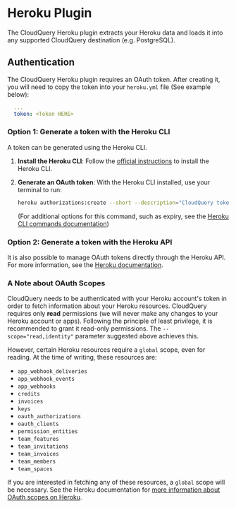 # Heroku Plugin

The CloudQuery Heroku plugin extracts your Heroku data and loads it into any supported CloudQuery destination (e.g. PostgreSQL).

## Authentication

The CloudQuery Heroku plugin requires an OAuth token. After creating it, you
will need to copy the token into your `heroku.yml` file (See example below):

```yaml copy
  ...
  token: <Token HERE>
```

### Option 1: Generate a token with the Heroku CLI

A token can be generated using the Heroku CLI.

 1. **Install the Heroku CLI**: Follow the [official instructions](https://devcenter.heroku.com/articles/heroku-cli) to install the Heroku CLI.
 2. **Generate an OAuth token**: With the Heroku CLI installed, use your terminal to run:
    ```bash
    heroku authorizations:create --short --description="CloudQuery token" --scope="read,identity"
    ```

    (For additional options for this command, such as expiry, see the [Heroku CLI commands documentation](https://devcenter.heroku.com/articles/heroku-cli-commands#heroku-authorizations-create))

### Option 2: Generate a token with the Heroku API

It is also possible to manage OAuth tokens directly through the Heroku API. For more information, see the [Heroku documentation](https://devcenter.heroku.com/articles/platform-api-reference#oauth-authorization-create). 

### A Note about OAuth Scopes

CloudQuery needs to be authenticated with your Heroku account's token in order to fetch information about your Heroku resources.
CloudQuery requires only **read** permissions (we will never make any changes to your Heroku account or apps).
Following the principle of least privilege, it is recommended to grant it read-only permissions. The `--scope="read,identity"`
parameter suggested above achieves this. 

However, certain Heroku resources require a `global` scope, even for reading. At the time of writing, these resources are:
 - `app_webhook_deliveries`
 - `app_webhook_events`
 - `app_webhooks`
 - `credits`
 - `invoices`
 - `keys`
 - `oauth_authorizations`
 - `oauth_clients`
 - `permission_entities`
 - `team_features`
 - `team_invitations`
 - `team_invoices`
 - `team_members`
 - `team_spaces`

If you are interested in fetching any of these resources, a `global` scope will be necessary. See the Heroku documentation for [more information about OAuth scopes on Heroku](https://devcenter.heroku.com/articles/oauth#scopes).
